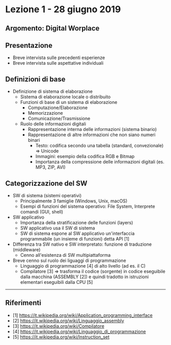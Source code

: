 # Lezione 1 - 28 giugno 2019

## Argomento: Digital Worplace

## Presentazione

- Breve intervista sulle precedenti esperienze
- Breve intervista sulle aspettative individuali

## Definizioni di base

- Definizione di sistema di elaborazione
  - Sistema di elaborazione locale o distribuito
  - Funzioni di base di un sistema di elaborazione
	- Computazione/Elaborazione
	- Memorizzazione
	- Comunicazione/Trasmissione
  - Ruolo delle informazioni digitali
    - Rappresentazione interna delle informazioni (sistema binario)
	- Rappresentazione di altre informazioni che non siano numeri binari
	  - Testo: codifica secondo una tabella (standard, convezionale) => Unicode
	  - Immagini: esempio della codifica RGB e Bitmap
	  - Importanza della compressione delle informazioni digitali (es. MP3, ZIP, AVI)

## Categorizzazione del SW

- SW di sistema (sistemi operativi)
  - Principalmente 3 famiglie (Windows, Unix, macOS)
  - Esempi di funzioni del sistema operativo: File System, Interprete comandi (GUI, shell)
- SW applicativo
  - Importanza della stratificazione delle funzioni (layers)
  - SW applicativo usa il SW di sistema
  - SW di sistema espone al SW applicativo un'interfaccia programmabile (un insieme di funzioni) detta API [1]
- Differenza tra SW nativo e SW interpretato: funzione di traduzione (middleware)
  - Cenno all'esistenza di SW multipiattaforma
- Breve cenno sul ruolo dei liguaggi di programmazione
  - Linguaggio di programmazione [4] di alto livello (ad es. il C)
  - Compilatore [3] => trasforma il codice (sorgente) in codice eseguibile dalla macchina (ASSEMBLY [2]) e quindi tradotto in istruzioni elementari eseguibili dalla CPU [5]
  
---
	
## Riferimenti

- [1] https://it.wikipedia.org/wiki/Application_programming_interface
- [2] https://it.wikipedia.org/wiki/Linguaggio_assembly
- [3] https://it.wikipedia.org/wiki/Compilatore
- [4] https://it.wikipedia.org/wiki/Linguaggio_di_programmazione
- [5] https://it.wikipedia.org/wiki/Instruction_set